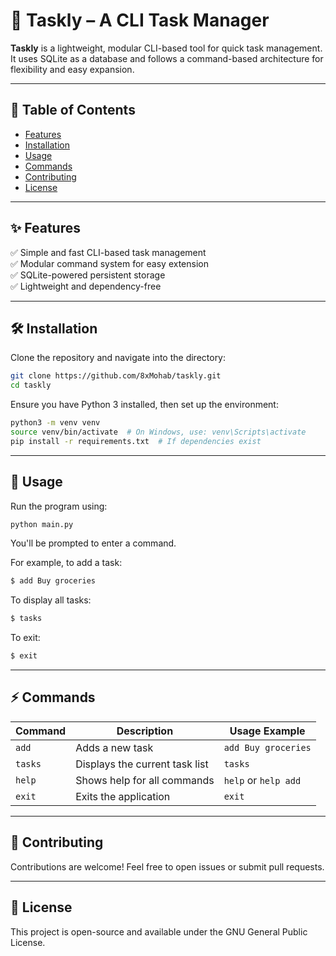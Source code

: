 # 🚀 Taskly – A CLI Task Manager

**Taskly** is a lightweight, modular CLI-based tool for quick task management. It uses SQLite as a database and follows a command-based architecture for flexibility and easy expansion.

---

## 📖 Table of Contents
- [Features](#features)
- [Installation](#installation)
- [Usage](#usage)
- [Commands](#commands)
- [Contributing](#contributing)
- [License](#license)

---

## ✨ Features
✅ Simple and fast CLI-based task management  
✅ Modular command system for easy extension  
✅ SQLite-powered persistent storage  
✅ Lightweight and dependency-free  

---

## 🛠 Installation
Clone the repository and navigate into the directory:

```sh
git clone https://github.com/8xMohab/taskly.git
cd taskly
```

Ensure you have Python 3 installed, then set up the environment:

```sh
python3 -m venv venv
source venv/bin/activate  # On Windows, use: venv\Scripts\activate
pip install -r requirements.txt  # If dependencies exist
```

---

## 🚀 Usage
Run the program using:

```sh
python main.py
```

You'll be prompted to enter a command.

For example, to add a task:

```sh
$ add Buy groceries
```

To display all tasks:

```sh
$ tasks
```

To exit:

```sh
$ exit
```

---

## ⚡ Commands
| Command  | Description                          | Usage Example                     |
|----------|--------------------------------------|-----------------------------------|
| `add`    | Adds a new task                      | `add Buy groceries`               |
| `tasks`  | Displays the current task list       | `tasks`                           |
| `help`   | Shows help for all commands          | `help` or `help add`              |
| `exit`   | Exits the application                | `exit`                            |

---

## 🤝 Contributing
Contributions are welcome! Feel free to open issues or submit pull requests.

---

## 📜 License
This project is open-source and available under the GNU General Public License.
```
